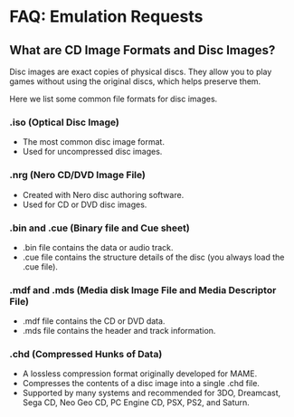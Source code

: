 # FAQ: Emulation Requests

## What are CD Image Formats and Disc Images?

Disc images are exact copies of physical discs. They allow you to play games without using the original discs, which helps preserve them. 

Here we list some common file formats for disc images. 

### .iso (Optical Disc Image)

- The most common disc image format.
- Used for uncompressed disc images.

### .nrg (Nero CD/DVD Image File)

- Created with Nero disc authoring software.
- Used for CD or DVD disc images.

### .bin and .cue (Binary file and Cue sheet)

- .bin file contains the data or audio track.
- .cue file contains the structure details of the disc (you always load the .cue file).

### .mdf and .mds (Media disk Image File and Media Descriptor File)

- .mdf file contains the CD or DVD data.
- .mds file contains the header and track information.

### .chd (Compressed Hunks of Data)

- A lossless compression format originally developed for MAME.
- Compresses the contents of a disc image into a single .chd file.
- Supported by many systems and recommended for 3DO, Dreamcast, Sega CD, Neo Geo CD, PC Engine CD, PSX, PS2, and Saturn.
